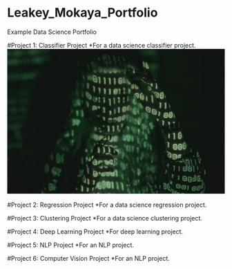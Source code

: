 # Leakey_Mokaya_Portfolio
Example Data Science Portfolio

#Project 1: Classifier Project
*For a data science classifier project.
![Hi](https://github.com/LeakeyMokaya/Leakey_Mokaya_Portfolio/blob/main/images/pexels-cottonbro-5473951.jpg)

#Project 2: Regression Project
*For a data science regression project.

#Project 3: Clustering Project
*For a data science clustering project.

#Project 4: Deep Learning Project
*For deep learning project.

#Project 5: NLP Project
*For an NLP project.

#Project 6: Computer Vision Project
*For an NLP project.
